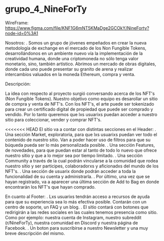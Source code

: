 # grupo_4_NineForTy

WireFrame: https://www.figma.com/file/KNF1G6mNT5KMaDge2GCOkY/NineForty?node-id=0%3A1


Nosotros:
. Somos un grupo de jóvenes empeñados en crear la nueva metodología de exchange en el mercado de los Non Fungible Tokens, desarrollándonos en un ambiente nuevo vía la implementación de la creatividad humana, donde una criptomoneda no sólo tenga valor monetario, sino, también artístico. Abrimos un mercado de obras digitales, donde cada uno puede presentar su granito de arena y realizar intercambios valuados en la moneda Ethereum, compra y venta.

Descripción:

La idea con respecto al proyecto surgió conversando acerca de los NFT's (Non Fungible Tokens). Nuestro objetivo como equipo es desarollar un sitio de compra y venta de NFT's. Con los NFT's, el arte puede ser tokenizado para crear un certificado digital de propiedad que puede ser comprado y vendido. Por lo tanto queremos que lxs usuarixs puedan acceder a nuestro sitio para coleccionar, vender y comprar NFT's. 

<<<<<<< HEAD
El sitio va a contar con distintas secciones en el Header:
. Una sección Market, exploratoria, para que lxs usuarixs puedan ver todo el contenido de nuestro sitio. Van a poder hacer uso de filtros para que su búqueda pueda ser lo más personalizada posible.
. Una sección Features, de novedades, para que puedan estar al tanto de todo lo nuevo que ofrece nuestro sitio y que a lo mejor sea por tiempo limitado.
. Una sección Community a través de la cual podrán vincularse a la comunidad que rodea nuestro sitio y ser participes, colaboradorxs y aficionadxs del mundo de los NFT's.
. Una sección de usuarix donde podrán acceder a toda la funcionalidad de su cuenta y administrarla.
. Por último, una vez que se hayan registrado, va a aparecer una última sección de Add to Bag en donde encontrarán los NFT's que hayan comprado.

En cuanto al Footer:
. Lxs usuarixs tendrán acceso a recursos de ayuda para que su experiencia sea lo más efectiva posible. Contarán con un centro de soporte, un FAQ y un blog. 
. El sitio contará con botones que redirigirán a las redes sociales en las cuales tenemos presencia como sitio. Como por ejemplo: nuestra cuenta de Instagram, nuestro subreddit (r/NineForTy), nuestra comunidad en Discord y nuestra página de Facebook.
. Un boton para suscribirse a nuestro Newsletter y una muy breve descripción del mismo.



